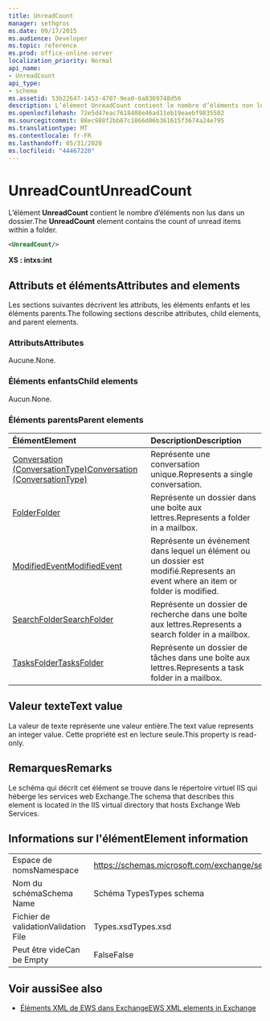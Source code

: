 ```yaml
---
title: UnreadCount
manager: sethgros
ms.date: 09/17/2015
ms.audience: Developer
ms.topic: reference
ms.prod: office-online-server
localization_priority: Normal
api_name:
- UnreadCount
api_type:
- schema
ms.assetid: 53b22647-1453-4707-9ea0-6a8369748d56
description: L’élément UnreadCount contient le nombre d’éléments non lus dans un dossier.
ms.openlocfilehash: 72e5d47eac7618408e46ad11eb19eaebf9835502
ms.sourcegitcommit: 88ec988f2bb67c1866d06b361615f3674a24e795
ms.translationtype: MT
ms.contentlocale: fr-FR
ms.lasthandoff: 05/31/2020
ms.locfileid: "44467220"
---
```

# <a name="unreadcount"></a><span data-ttu-id="0a859-103">UnreadCount</span><span class="sxs-lookup"><span data-stu-id="0a859-103">UnreadCount</span></span>

<span data-ttu-id="0a859-104">L’élément **UnreadCount** contient le nombre d’éléments non lus dans un dossier.</span><span class="sxs-lookup"><span data-stu-id="0a859-104">The **UnreadCount** element contains the count of unread items within a folder.</span></span> 
  
```XML
<UnreadCount/>
```

 <span data-ttu-id="0a859-105">**XS : int**</span><span class="sxs-lookup"><span data-stu-id="0a859-105">**xs:int**</span></span>
## <a name="attributes-and-elements"></a><span data-ttu-id="0a859-106">Attributs et éléments</span><span class="sxs-lookup"><span data-stu-id="0a859-106">Attributes and elements</span></span>

<span data-ttu-id="0a859-107">Les sections suivantes décrivent les attributs, les éléments enfants et les éléments parents.</span><span class="sxs-lookup"><span data-stu-id="0a859-107">The following sections describe attributes, child elements, and parent elements.</span></span>
  
### <a name="attributes"></a><span data-ttu-id="0a859-108">Attributs</span><span class="sxs-lookup"><span data-stu-id="0a859-108">Attributes</span></span>

<span data-ttu-id="0a859-109">Aucune.</span><span class="sxs-lookup"><span data-stu-id="0a859-109">None.</span></span>
  
### <a name="child-elements"></a><span data-ttu-id="0a859-110">Éléments enfants</span><span class="sxs-lookup"><span data-stu-id="0a859-110">Child elements</span></span>

<span data-ttu-id="0a859-111">Aucun.</span><span class="sxs-lookup"><span data-stu-id="0a859-111">None.</span></span>
  
### <a name="parent-elements"></a><span data-ttu-id="0a859-112">Éléments parents</span><span class="sxs-lookup"><span data-stu-id="0a859-112">Parent elements</span></span>

|<span data-ttu-id="0a859-113">**Élément**</span><span class="sxs-lookup"><span data-stu-id="0a859-113">**Element**</span></span>|<span data-ttu-id="0a859-114">**Description**</span><span class="sxs-lookup"><span data-stu-id="0a859-114">**Description**</span></span>|
|:-----|:-----|
|[<span data-ttu-id="0a859-115">Conversation (ConversationType)</span><span class="sxs-lookup"><span data-stu-id="0a859-115">Conversation (ConversationType)</span></span>](conversation-conversationtype.md) <br/> |<span data-ttu-id="0a859-116">Représente une conversation unique.</span><span class="sxs-lookup"><span data-stu-id="0a859-116">Represents a single conversation.</span></span>  <br/> |
|[<span data-ttu-id="0a859-117">Folder</span><span class="sxs-lookup"><span data-stu-id="0a859-117">Folder</span></span>](folder.md) <br/> |<span data-ttu-id="0a859-118">Représente un dossier dans une boîte aux lettres.</span><span class="sxs-lookup"><span data-stu-id="0a859-118">Represents a folder in a mailbox.</span></span>  <br/> |
|[<span data-ttu-id="0a859-119">ModifiedEvent</span><span class="sxs-lookup"><span data-stu-id="0a859-119">ModifiedEvent</span></span>](modifiedevent.md) <br/> |<span data-ttu-id="0a859-120">Représente un événement dans lequel un élément ou un dossier est modifié.</span><span class="sxs-lookup"><span data-stu-id="0a859-120">Represents an event where an item or folder is modified.</span></span>  <br/> |
|[<span data-ttu-id="0a859-121">SearchFolder</span><span class="sxs-lookup"><span data-stu-id="0a859-121">SearchFolder</span></span>](searchfolder.md) <br/> |<span data-ttu-id="0a859-122">Représente un dossier de recherche dans une boîte aux lettres.</span><span class="sxs-lookup"><span data-stu-id="0a859-122">Represents a search folder in a mailbox.</span></span>  <br/> |
|[<span data-ttu-id="0a859-123">TasksFolder</span><span class="sxs-lookup"><span data-stu-id="0a859-123">TasksFolder</span></span>](tasksfolder.md) <br/> |<span data-ttu-id="0a859-124">Représente un dossier de tâches dans une boîte aux lettres.</span><span class="sxs-lookup"><span data-stu-id="0a859-124">Represents a task folder in a mailbox.</span></span>  <br/> |
   
## <a name="text-value"></a><span data-ttu-id="0a859-125">Valeur texte</span><span class="sxs-lookup"><span data-stu-id="0a859-125">Text value</span></span>

<span data-ttu-id="0a859-126">La valeur de texte représente une valeur entière.</span><span class="sxs-lookup"><span data-stu-id="0a859-126">The text value represents an integer value.</span></span> <span data-ttu-id="0a859-127">Cette propriété est en lecture seule.</span><span class="sxs-lookup"><span data-stu-id="0a859-127">This property is read-only.</span></span>
  
## <a name="remarks"></a><span data-ttu-id="0a859-128">Remarques</span><span class="sxs-lookup"><span data-stu-id="0a859-128">Remarks</span></span>

<span data-ttu-id="0a859-129">Le schéma qui décrit cet élément se trouve dans le répertoire virtuel IIS qui héberge les services web Exchange.</span><span class="sxs-lookup"><span data-stu-id="0a859-129">The schema that describes this element is located in the IIS virtual directory that hosts Exchange Web Services.</span></span>
  
## <a name="element-information"></a><span data-ttu-id="0a859-130">Informations sur l'élément</span><span class="sxs-lookup"><span data-stu-id="0a859-130">Element information</span></span>

|||
|:-----|:-----|
|<span data-ttu-id="0a859-131">Espace de noms</span><span class="sxs-lookup"><span data-stu-id="0a859-131">Namespace</span></span>  <br/> |https://schemas.microsoft.com/exchange/services/2006/types  <br/> |
|<span data-ttu-id="0a859-132">Nom du schéma</span><span class="sxs-lookup"><span data-stu-id="0a859-132">Schema Name</span></span>  <br/> |<span data-ttu-id="0a859-133">Schéma Types</span><span class="sxs-lookup"><span data-stu-id="0a859-133">Types schema</span></span>  <br/> |
|<span data-ttu-id="0a859-134">Fichier de validation</span><span class="sxs-lookup"><span data-stu-id="0a859-134">Validation File</span></span>  <br/> |<span data-ttu-id="0a859-135">Types.xsd</span><span class="sxs-lookup"><span data-stu-id="0a859-135">Types.xsd</span></span>  <br/> |
|<span data-ttu-id="0a859-136">Peut être vide</span><span class="sxs-lookup"><span data-stu-id="0a859-136">Can be Empty</span></span>  <br/> |<span data-ttu-id="0a859-137">False</span><span class="sxs-lookup"><span data-stu-id="0a859-137">False</span></span>  <br/> |
   
## <a name="see-also"></a><span data-ttu-id="0a859-138">Voir aussi</span><span class="sxs-lookup"><span data-stu-id="0a859-138">See also</span></span>



- [<span data-ttu-id="0a859-139">Éléments XML de EWS dans Exchange</span><span class="sxs-lookup"><span data-stu-id="0a859-139">EWS XML elements in Exchange</span></span>](ews-xml-elements-in-exchange.md)

